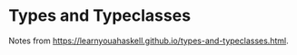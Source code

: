 # Types and Typeclasses

Notes from <https://learnyouahaskell.github.io/types-and-typeclasses.html>.
